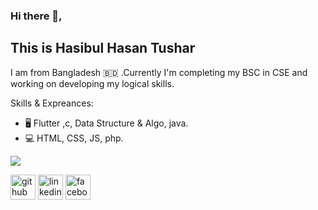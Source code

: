 ### Hi there 👋, 
 ## This is Hasibul Hasan Tushar
 I am from Bangladesh 🇧🇩 .Currently I'm completing my BSC in CSE and working on developing my logical skills.

Skills & Expreances: 
* 🖥️ Flutter ,c, Data Structure & Algo, java.
* 💻 HTML, CSS, JS, php.     


<!-- | <a href="https://github.com/anuraghazra/github-readme-stats"><img align="center" src="https://github-readme-stats.vercel.app/api?username=HH-Tushar&show_icons=true&include_all_commits=true&theme=buefy&hide_border=true" alt="Anurag's github stats" /></a> | -->

<a href="https://github.com/anuraghazra/github-readme-stats"><img align="center" src="https://github-readme-stats.vercel.app/api/top-langs/?username=HH-Tushar&layout=compact&theme=buefy&hide_border=true" /></a> 

[<img src='https://cdn.jsdelivr.net/npm/simple-icons@3.0.1/icons/github.svg' alt='github' height='40'>](https://github.com/HH-Tushar)  [<img src='https://cdn.jsdelivr.net/npm/simple-icons@3.0.1/icons/linkedin.svg' alt='linkedin' height='40'>](https://www.linkedin.com/in/hasibul-hasan-tushar-57632b216/)  [<img src='https://cdn.jsdelivr.net/npm/simple-icons@3.0.1/icons/facebook.svg' alt='facebook' height='40'>](https://www.facebook.com/hasibul.hasan.tushar.5)  


